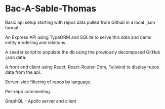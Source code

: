 # Bac-A-Sable-Thomas

Basic api setup starting with repos data pulled from Github in a local .json format.

An Express API using TypeORM and SQLite to serve this data and demo entity modelling and relations.

A seeder script to populate the db using the previously decomposed GitHub .json data.

A front end client using React, React-Router-Dom, Tailwind to display repos data from the api.

Server-side filtering of repos by language.

Per-repo commenting.

GraphQL - Apollo server and client
